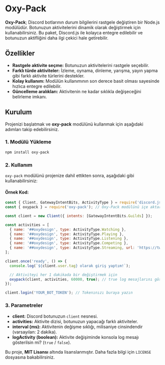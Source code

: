 # Oxy-Pack

**Oxy-Pack**; Discord botlarının durum bilgilerini rastgele değiştiren bir Node.js modülüdür. Botunuzun aktivitelerini dinamik olarak değiştirmek için kullanabilirsiniz. Bu paket, Discord.js ile kolayca entegre edilebilir ve botunuzun aktifliğini daha ilgi çekici hale getirebilir.

## Özellikler

- **Rastgele aktivite seçme:** Botunuzun aktivitelerini rastgele seçebilir.
- **Farklı türde aktiviteler:** İzleme, oynama, dinleme, yarışma, yayın yapma gibi farklı aktivite türlerini destekler.
- **Kolay kullanım:** Modülün kullanımının son derece basit olması sayesinde hızlıca entegre edilebilir.
- **Güncelleme aralıkları:** Aktivitenin ne kadar sıklıkla değişeceğini belirleme imkanı.

## Kurulum

Projenizi başlatmak ve **oxy-pack** modülünü kullanmak için aşağıdaki adımları takip edebilirsiniz.

### 1. Modülü Yükleme

```bash
npm install oxy-pack
```

### 2. Kullanım

`oxy-pack` modülünü projenize dahil ettikten sonra, aşağıdaki gibi kullanabilirsiniz:

#### **Örnek Kod:**

```js
const { Client, GatewayIntentBits, ActivityType } = require('discord.js');
const { oxypack } = require('oxy-pack'); // Oxy-Pack modülünü içe aktar

const client = new Client({ intents: [GatewayIntentBits.Guilds] });

const activities = [
  { name: '##oxydesign', type: ActivityType.Watching },
  { name: '##oxydesign', type: ActivityType.Playing },
  { name: '##oxydesign', type: ActivityType.Listening },
  { name: '##oxydesign', type: ActivityType.Competing },
  { name: '##oxydesign', type: ActivityType.Streaming, url: 'https://twitch.tv/ornek' }
];

client.once('ready', () => {
  console.log(`${client.user.tag} olarak giriş yaptım!`);

  // Aktiviteyi her 1 dakikada bir değiştirmek için
  oxypack(client, activities, 60000, true); // true log mesajlarını göstermek için
});

client.login('YOUR_BOT_TOKEN'); // Tokenınızı buraya yazın
```

### 3. Parametreler

- **client:** Discord botunuzun `client` nesnesi.
- **activities:** Aktivite dizisi, botunuzun yapacağı farklı aktiviteler.
- **interval (ms):** Aktivitenin değişme sıklığı, milisaniye cinsindendir (varsayılan: 2 dakika).
- **logActivity (boolean):** Aktivite değişiminde konsola log mesajı gösterilsin mi? (`true` / `false`).


Bu proje, **MIT Lisansı** altında lisanslanmıştır. Daha fazla bilgi için `LICENSE` dosyasına bakabilirsiniz.

